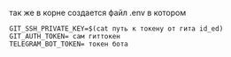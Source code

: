 так же в корне создается файл .env в котором 
```shell
GIT_SSH_PRIVATE_KEY=$(cat путь к токену от гита id_ed)
GIT_AUTH_TOKEN= сам гиттокен
TELEGRAM_BOT_TOKEN= токен бота
```